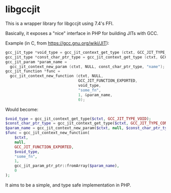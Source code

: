 

# libgccjit

This is a wrapper library for libgccjit using 7.4's FFI.

Basically, it exposes a "nice" interface in PHP for building JITs with GCC.

Example (in C, from https://gcc.gnu.org/wiki/JIT):

```c
gcc_jit_type *void_type = gcc_jit_context_get_type (ctxt, GCC_JIT_TYPE_VOID);
gcc_jit_type *const_char_ptr_type = gcc_jit_context_get_type (ctxt, GCC_JIT_TYPE_CONST_CHAR_PTR);
gcc_jit_param *param_name =
  gcc_jit_context_new_param (ctxt, NULL, const_char_ptr_type, "name");
gcc_jit_function *func =
  gcc_jit_context_new_function (ctxt, NULL,
                                GCC_JIT_FUNCTION_EXPORTED,
                                void_type,
                                "some_fn",
                                1, &param_name,
                                0);
```

Would become:

```php
$void_type = gcc_jit_context_get_type($ctxt, GCC_JIT_TYPE_VOID);
$const_char_ptr_type = gcc_jit_context_get_type($ctxt, GCC_JIT_TYPE_CONST_CHAR_PTR);
$param_name = gcc_jit_context_new_param($ctxt, null, $const_char_ptr_type, "name");
$func = gcc_jit_context_new_function(
    $ctxt, 
    null,
    GCC_JIT_FUNCTION_EXPORTED,
    $void_type,
    "some_fn",
    1,
    gcc_jit_param_ptr_ptr::fromArray($param_name),
    0
);
```

It aims to be a simple, and type safe implementation in PHP.
